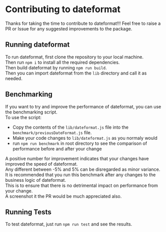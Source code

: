 # Contributing to dateformat

Thanks for taking the time to contribute to dateformat!!!
Feel free to raise a PR or Issue for any suggested improvements to the package.

## Running dateformat

To run dateformat, first clone the repository to your local machine.  
Then run `npm i` to install all the required dependencies.  
Then build dateformat by running `npm run build`.  
Then you can import dateformat from the `lib` directory and call it as needed.

## Benchmarking

If you want to try and improve the performance of dateformat, you can use the benchmarking script.  
To use the script:

- Copy the contents of the `lib/dateformat.js` file into the `benchmark/previousDateFormat.js` file.
- Make your code changes to `lib/dateformat.js` as you normaly would
- run `npm run benchmark` in root directory to see the comparison of performance before and after your change

A positive number for improvement indicates that your changes have improved the speed of dateformat.  
Any different between -5% and 5% can be disregarded as minor variance.  
It is recommended that you run this benchmark after any changes to the business logic of dateformat.  
This is to ensure that there is no detrimental impact on performance from your change.  
A screenshot it the PR would be much appreciated also.

## Running Tests

To test dateformat, just run `npm run test` and see the results.
